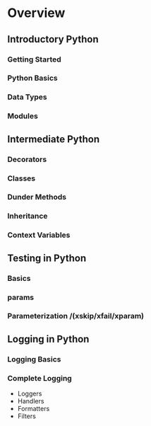 # Overview

## Introductory Python

### Getting Started

### Python Basics

### Data Types

### Modules

## Intermediate Python

### Decorators

### Classes

### Dunder Methods

### Inheritance

### Context Variables

## Testing in Python

### Basics

### params

### Parameterization /(xskip/xfail/xparam)

## Logging in Python

### Logging Basics


### Complete Logging
- Loggers
- Handlers
- Formatters
- Filters
